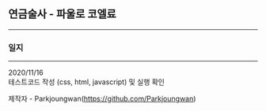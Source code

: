 ## 연금술사 - 파울로 코엘료
----------------
### 일지
---------------
2020/11/16  
테스트코드 작성 (css, html, javascript) 및 실행 확인

제작자	-	Parkjoungwan(https://github.com/Parkjoungwan)
